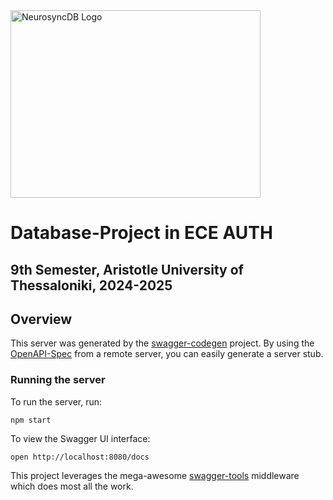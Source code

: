 <img height="300" width="400" alt="NeurosyncDB Logo" src="https://github.com/user-attachments/assets/a2200c3d-718d-4d4b-a53e-bed4ed3665a7" />

# Database-Project in ECE AUTH

## 9th Semester, Aristotle University of Thessaloniki, 2024-2025

## Overview
This server was generated by the [swagger-codegen](https://github.com/swagger-api/swagger-codegen) project.  By using the [OpenAPI-Spec](https://github.com/OAI/OpenAPI-Specification) from a remote server, you can easily generate a server stub.

### Running the server
To run the server, run:

```
npm start
```

To view the Swagger UI interface:

```
open http://localhost:8080/docs
```

This project leverages the mega-awesome [swagger-tools](https://github.com/apigee-127/swagger-tools) middleware which does most all the work.
